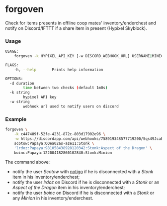 # forgoven

Check for items presents in offline coop mates' inventory/enderchest and notify on Discord/IFTTT if a share item in present (Hypixel Skyblock).

### Usage

```sh
USAGE:
    forgoven -k HYPIXEL_API_KEY [-w DISCORD_WEBHOOK_URL] USERNAME|MINECRAFT_UUID:SKYBLOCK_PROFILE:DISCORD_USER_ID|NOTIGO_KEY:ITEM... ...

FLAGS:
    -h, --help       Prints help information

OPTIONS:
  -d duration
        time between two checks (default 1m0s)
  -k string
        hypixel API key
  -w string
        webhook url used to notify users on discord
```

### Example

```sh
forgoven \
    -k c447489f-52fe-4231-872c-803d17902e96 \
    -w https://discordapp.com/api/webhooks/758919348577719200/Sqs49JcaEo6N4vqctbsfwl0E6Jr-0XxpFUy8JdFQjGKWrYE9oLHn4Dsf9mNplucj1436 \
    scotow:Papaya:OQea02as-aze11:Stonk \
    'lrdoz:Papaya:981058438928120342:Stonk:Aspect of the Dragon' \
    boinc:Papaya:122004182860102840:Stonk:Minion
```

The command above:
- notify the user *Scotow* with [notigo](https://github.com/scotow/notigo) if he is disconnected with a *Stonk* item in his inventory/enderchest;
- notify the user *lrdoz* on Discord if he is disconnected with a *Stonk* or an *Aspect of the Dragon* item in his inventory/enderchest;
- notify the user *boinc* on Discord if he is disconnected with a *Stonk* or any *Minion* in his inventory/enderchest.